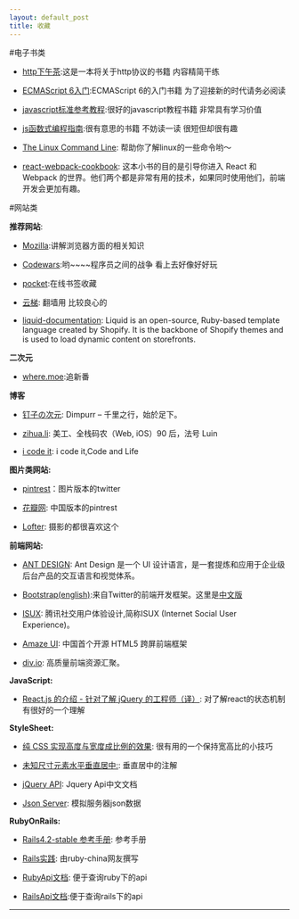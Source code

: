 ```yaml
---
layout: default_post
title: 收藏
---
```


#电子书类

*   [http下午茶](http://happypeter.github.io/tealeaf-http/ ):这是一本将关于http协议的书籍 内容精简干练

*   [ECMAScript 6入门](http://es6.ruanyifeng.com/#README):ECMAScript 6的入门书籍 为了迎接新的时代请务必阅读

*   [javascript标准参考教程](http://javascript.ruanyifeng.com/library/designpattern.html):很好的javascript教程书籍 非常具有学习价值

*   [js函数式编程指南](http://llh911001.gitbooks.io/mostly-adequate-guide-chinese/content/):很有意思的书籍 不妨读一读 很短但却很有趣

*   [The Linux Command Line](http://billie66.github.io/TLCL/): 帮助你了解linux的一些命令哟～

*   [react-webpack-cookbook](https://fakefish.github.io/react-webpack-cookbook/): 这本小书的目的是引导你进入 React 和 Webpack 的世界。他们两个都是非常有用的技术，如果同时使用他们，前端开发会更加有趣。


#网站类

 **推荐网站**:

 *  [Mozilla](https://developer.mozilla.org/cn/):讲解浏览器方面的相关知识

 *  [Codewars](http://www.codewars.com/):哟~~~~程序员之间的战争 看上去好像好好玩

 *  [pocket](http://www.getpocket.com/):在线书签收藏

 *  [云梯](http://www.cloudtizi.com/): 翻墙用 比较良心的

 *  [liquid-documentation](https://docs.shopify.com/themes/liquid-documentation/basics): Liquid is an open-source, Ruby-based template language created by Shopify. It is the backbone of Shopify themes and is used to load dynamic content on storefronts.

 **二次元**

 * [where.moe](http://where.moe):追新番

 **博客**

 *  [钉子の次元](http://blog.dimpurr.com/): Dimpurr – 千里之行，始於足下。

 *  [zihua.li](http://zihua.li/): 美工、全栈码农（Web, iOS）90 后，法号 Luin

 *  [i code it](http://icodeit.org/): i code it,Code and Life

 **图片类网站:**

 *  [pintrest](https://www.pinterest.com/)：图片版本的twitter

 *  [花瓣网](http://huaban.com/): 中国版本的pintrest

 *  [Lofter](http://www.lofter.com/): 摄影的都很喜欢这个

 **前端网站:**

 *  [ANT DESIGN](http://ant.design/): Ant Design 是一个 UI 设计语言，是一套提炼和应用于企业级后台产品的交互语言和视觉体系。

 *  [Bootstrap(english)](http://getbootstrap.com/):来自Twitter的前端开发框架。这里是[中文版](http://v3.bootcss.com/)

 *  [ISUX](http://isux.tencent.com/zh-hans/): 腾讯社交用户体验设计,简称ISUX (Internet Social User Experience)。

 *  [Amaze UI](http://amazeui.org/): 中国首个开源 HTML5 跨屏前端框架

 *  [div.io](http://div.io/): 高质量前端资源汇聚。

 **JavaScript:**

 *  [React.js 的介绍 - 针对了解 jQuery 的工程师（译）](http://segmentfault.com/a/1190000003501752): 对了解react的状态机制有很好的一个理解

**StyleSheet:**

 * [纯 CSS 实现高度与宽度成比例的效果](http://zihua.li/2013/12/keep-height-relevant-to-width-using-css/): 很有用的一个保持宽高比的小技巧

 * [未知尺寸元素水平垂直居中:](http://demo.doyoe.com/css/alignment/): 垂直居中的注解

 * [jQuery API](http://jquery.cuishifeng.cn/): Jquery Api中文文档

 * [Json Server](https://github.com/typicode/json-server): 模拟服务器json数据

 **RubyOnRails:**

 *  [Rails4.2-stable 参考手册](http://kelby.gitbooks.io/rails-beginner-s-guide/content/index.html): 参考手册

 *  [Rails实践](http://rails-practice.com/content/Chapter_4/4.2.html): 由ruby-china网友撰写

 *  [RubyApi文档](http://doc.rubyfans.com/ruby/v2.1/): 便于查询ruby下的api

 *  [RailsApi文档](http://rails.documentation.codyrobbins.com/4.2.0.beta2/):便于查询rails下的api

-----
